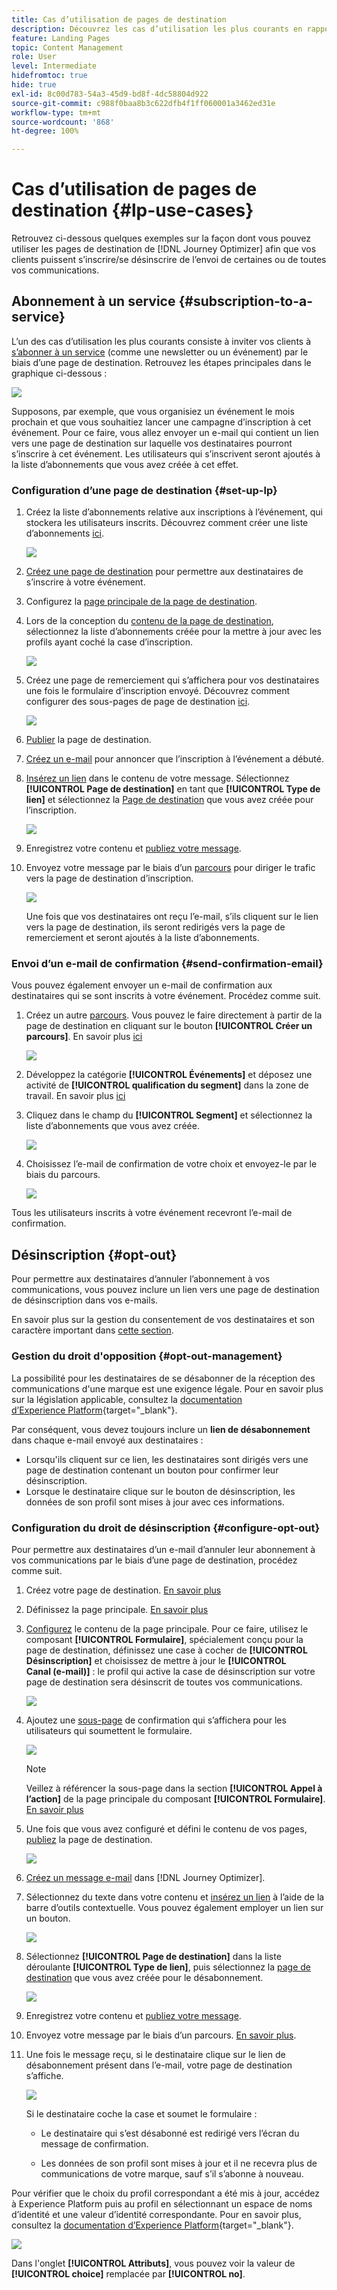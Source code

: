 ```yaml
---
title: Cas d’utilisation de pages de destination
description: Découvrez les cas d’utilisation les plus courants en rapport avec les pages de destination dans Journey Optimizer
feature: Landing Pages
topic: Content Management
role: User
level: Intermediate
hidefromtoc: true
hide: true
exl-id: 8c00d783-54a3-45d9-bd8f-4dc58804d922
source-git-commit: c988f0baa8b3c622dfb4f1ff060001a3462ed31e
workflow-type: tm+mt
source-wordcount: '868'
ht-degree: 100%

---
```


# Cas d’utilisation de pages de destination {#lp-use-cases}

Retrouvez ci-dessous quelques exemples sur la façon dont vous pouvez utiliser les pages de destination de [!DNL Journey Optimizer] afin que vos clients puissent sʼinscrire/se désinscrire de lʼenvoi de certaines ou de toutes vos communications.

<!--The main use cases are:
* Subscription to a service
* Opt-in
* Opt-out-->

## Abonnement à un service {#subscription-to-a-service}

L’un des cas d’utilisation les plus courants consiste à inviter vos clients à [sʼabonner à un service](subscription-list.md) (comme une newsletter ou un événement) par le biais dʼune page de destination. Retrouvez les étapes principales dans le graphique ci-dessous :

![](assets/lp_subscription-uc.png)

Supposons, par exemple, que vous organisiez un événement le mois prochain et que vous souhaitiez lancer une campagne d’inscription à cet événement<!--to keep your customers that are interested updated on that event-->. Pour ce faire, vous allez envoyer un e-mail qui contient un lien vers une page de destination sur laquelle vos destinataires pourront sʼinscrire à cet événement. Les utilisateurs qui s’inscrivent seront ajoutés à la liste d’abonnements que vous avez créée à cet effet.

### Configuration dʼune page de destination {#set-up-lp}

1. Créez la liste d’abonnements relative aux inscriptions à l’événement, qui stockera les utilisateurs inscrits. Découvrez comment créer une liste d’abonnements [ici](subscription-list.md#define-subscription-list).

   ![](assets/lp_subscription-uc-list.png)

1. [Créez une page de destination](create-lp.md) pour permettre aux destinataires de sʼinscrire à votre événement.

1. Configurez la [page principale de la page de destination](create-lp.md#configure-primary-page).

1. Lors de la conception du [contenu de la page de destination](design-lp.md), sélectionnez la liste dʼabonnements créée pour la mettre à jour avec les profils ayant coché la case dʼinscription.

   ![](assets/lp_subscription-uc-lp-list.png)

1. Créez une page de remerciement qui sʼaffichera pour vos destinataires une fois le formulaire dʼinscription envoyé. Découvrez comment configurer des sous-pages de page de destination [ici](create-lp.md#configure-subpages).

   ![](assets/lp_subscription-uc-thanks.png)

1. [Publier](create-lp.md#publish) la page de destination.

1. [Créez un e-mail](../messages/create-message.md) pour annoncer que l’inscription à lʼévénement a débuté.

1. [Insérez un lien](../messages/message-tracking.md#insert-links) dans le contenu de votre message. Sélectionnez **[!UICONTROL Page de destination]** en tant que **[!UICONTROL Type de lien]** et sélectionnez la [Page de destination](create-lp.md#configure-primary-page) que vous avez créée pour lʼinscription.

   ![](assets/lp_subscription-uc-link.png)

1. Enregistrez votre contenu et [publiez votre message](../messages/publish-manage-message.md).

1. Envoyez votre message par le biais dʼun [parcours](../building-journeys/journey.md) pour diriger le trafic vers la page de destination dʼinscription.

   ![](assets/lp_subscription-uc-journey.png)

   Une fois que vos destinataires ont reçu lʼe-mail, sʼils cliquent sur le lien vers la page de destination, ils seront redirigés vers la page de remerciement et seront ajoutés à la liste dʼabonnements.

### Envoi d’un e-mail de confirmation {#send-confirmation-email}

Vous pouvez également envoyer un e-mail de confirmation aux destinataires qui se sont inscrits à votre événement. Procédez comme suit.

1. Créez un autre [parcours](../building-journeys/journey.md). Vous pouvez le faire directement à partir de la page de destination en cliquant sur le bouton **[!UICONTROL Créer un parcours]**. En savoir plus [ici](create-lp.md#configure-primary-page)

   ![](assets/lp_subscription-uc-create-journey.png)

1. Développez la catégorie **[!UICONTROL Événements]** et déposez une activité de **[!UICONTROL qualification du segment]** dans la zone de travail. En savoir plus [ici](../building-journeys/segment-qualification-events.md)

1. Cliquez dans le champ du **[!UICONTROL Segment]** et sélectionnez la liste d’abonnements que vous avez créée.

   ![](assets/lp_subscription-uc-confirm-journey.png)

1. Choisissez lʼe-mail de confirmation de votre choix et envoyez-le par le biais du parcours.

   ![](assets/lp_subscription-uc-confirm-email.png)

Tous les utilisateurs inscrits à votre événement recevront l’e-mail de confirmation.

<!--The event registration's subscription list tracks the profiles who registered and you can send them targeted event updates.-->

## Désinscription {#opt-out}

Pour permettre aux destinataires dʼannuler lʼabonnement à vos communications, vous pouvez inclure un lien vers une page de destination de désinscription dans vos e-mails.

En savoir plus sur la gestion du consentement de vos destinataires et son caractère important dans [cette section](../messages/consent.md).

### Gestion du droit d&#39;opposition {#opt-out-management}

La possibilité pour les destinataires de se désabonner de la réception des communications d&#39;une marque est une exigence légale. Pour en savoir plus sur la législation applicable, consultez la [documentation d’Experience Platform](https://experienceleague.adobe.com/docs/experience-platform/privacy/regulations/overview.html?lang=fr#regulations){target=&quot;_blank&quot;}.

Par conséquent, vous devez toujours inclure un **lien de désabonnement** dans chaque e-mail envoyé aux destinataires :

* Lorsqu&#39;ils cliquent sur ce lien, les destinataires sont dirigés vers une page de destination contenant un bouton pour confirmer leur désinscription.
* Lorsque le destinataire clique sur le bouton de désinscription, les données de son profil sont mises à jour avec ces informations.

### Configuration du droit de désinscription {#configure-opt-out}

Pour permettre aux destinataires dʼun e-mail dʼannuler leur abonnement à vos communications par le biais dʼune page de destination, procédez comme suit.

1. Créez votre page de destination. [En savoir plus](create-lp.md)

1. Définissez la page principale. [En savoir plus](create-lp.md#configure-primary-page)

1. [Configurez](design-lp.md) le contenu de la page principale. Pour ce faire, utilisez le composant **[!UICONTROL Formulaire]**, spécialement conçu pour la page de destination, définissez une case à cocher de **[!UICONTROL Désinscription]** et choisissez de mettre à jour le **[!UICONTROL Canal (e-mail)]** : le profil qui active la case de désinscription sur votre page de destination sera désinscrit de toutes vos communications.

   ![](assets/lp_opt-out-primary-lp.png)

   <!--You can also build your own landing page and host it on the third-party system of your choice. To keep?-->

1. Ajoutez une [sous-page](create-lp.md#configure-subpages) de confirmation qui s’affichera pour les utilisateurs qui soumettent le formulaire.

   ![](assets/lp_opt-out-subpage.png)

   >[!NOTE]
   >
   >Veillez à référencer la sous-page dans la section **[!UICONTROL Appel à l’action]** de la page principale du composant **[!UICONTROL Formulaire]**. [En savoir plus](design-lp.md)

1. Une fois que vous avez configuré et défini le contenu de vos pages, [publiez](create-lp.md#publish) la page de destination.

   ![](assets/lp_opt-out-publish.png)

1. [Créez un message e-mail](../messages/create-message.md) dans [!DNL Journey Optimizer].

1. Sélectionnez du texte dans votre contenu et [insérez un lien](../messages/message-tracking.md#insert-links) à l’aide de la barre d’outils contextuelle. Vous pouvez également employer un lien sur un bouton.

   ![](assets/lp_opt-out-insert-link.png)

1. Sélectionnez **[!UICONTROL Page de destination]** dans la liste déroulante **[!UICONTROL Type de lien]**, puis sélectionnez la [page de destination](create-lp.md#configure-primary-page) que vous avez créée pour le désabonnement.

   ![](assets/lp_opt-out-landing-page.png)

1. Enregistrez votre contenu et [publiez votre message](../messages/publish-manage-message.md).

1. Envoyez votre message par le biais d’un parcours. [En savoir plus](../building-journeys/journey.md).

1. Une fois le message reçu, si le destinataire clique sur le lien de désabonnement présent dans lʼe-mail, votre page de destination s’affiche.

   ![](assets/lp_opt-out-submit-form.png)

   Si le destinataire coche la case et soumet le formulaire :

   * Le destinataire qui sʼest désabonné est redirigé vers lʼécran du message de confirmation.

   * Les données de son profil sont mises à jour et il ne recevra plus de communications de votre marque, sauf sʼil sʼabonne à nouveau.

Pour vérifier que le choix du profil correspondant a été mis à jour, accédez à Experience Platform puis au profil en sélectionnant un espace de noms d’identité et une valeur d’identité correspondante. Pour en savoir plus, consultez la [documentation d’Experience Platform](https://experienceleague.adobe.com/docs/experience-platform/profile/ui/user-guide.html?lang=fr#getting-started){target=&quot;_blank&quot;}.

![](assets/lp_opt-out-profile-choice.png)

Dans l&#39;onglet **[!UICONTROL Attributs]**, vous pouvez voir la valeur de **[!UICONTROL choice]** remplacée par **[!UICONTROL no]**.

<!--

### Other ways to opt out

You can also enable your recipients to unsubscribe whithout using landing pages.

* **One-click opt-out**

    You can add a one-click opt-out link into your email content. This will enable your recipients to quickly unsubscribe from your communications, without being redirected to a landing page where they need to confirm opting out. [Learn more](../messages/consent.md#one-click-opt-out-link)

* **Unsubscribe link in header**

    If the recipients' email client supports displaying an unsubscribe link in the email header, emails sent with [!DNL Journey Optimizer] automatically include this link. [Learn more](../messages/consent.md#unsubscribe-email)
-->
